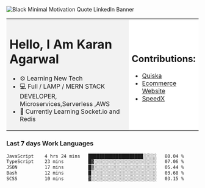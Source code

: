 <!-- ![20230107_223458 (1)-01](https://user-images.githubusercontent.com/85556603/212357966-4002f7aa-471b-4b3c-923d-f2b0d543cad5.jpeg) -->

![Black Minimal Motivation Quote LinkedIn Banner](https://github.com/KKA-0/KKA-0/assets/85556603/9f91eebb-d624-46aa-95a9-936d4ae8eaa6)



<table>
  <tr>
    <td style="width: 70%; background-color: #f2f2f2;">
      <h1>Hello, I Am Karan Agarwal</h1>
      <ul>
        <li>⚙ Learning New Tech</li>
        <li>💻 Full / LAMP / MERN STACK DEVELOPER, Microservices,Serverless ,AWS</li>
        <li>🙌 Currently Learning Socket.io and Redis</li>  
      </ul>
    </td>
    <td style="width: 30%; background-color: #ffffff;">
      <h2>Contributions:</h2>
      <ul>
        <li><a href="https://github.com/KKA-0/Quiska">Quiska</a></li>
         <li><a href="https://agarwal-handloom.web.app/">Ecommerce Website</a></li>
         <li><a href="https://github.com/Linkin143/SpeedX">SpeedX</a></li>
      </ul>
    </td>
  </tr>
</table>



<h3>Last 7 days Work Languages </h3> 
     
<!--START_SECTION:waka-->

```txt
JavaScript    4 hrs 24 mins   ████████████████████░░░░░   80.04 %
TypeScript    23 mins         █▓░░░░░░░░░░░░░░░░░░░░░░░   07.06 %
JSON          17 mins         █▒░░░░░░░░░░░░░░░░░░░░░░░   05.44 %
Bash          12 mins         █░░░░░░░░░░░░░░░░░░░░░░░░   03.68 %
SCSS          10 mins         ▓░░░░░░░░░░░░░░░░░░░░░░░░   03.15 %
```

<!--END_SECTION:waka-->
